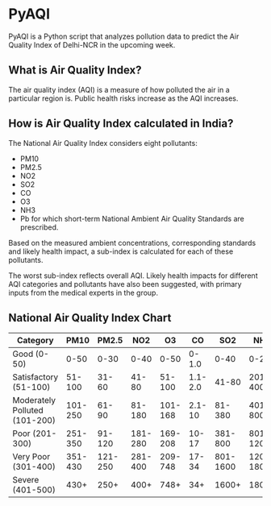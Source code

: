 # PyAQI

PyAQI is a Python script that analyzes pollution data to predict the Air Quality Index of Delhi-NCR in the upcoming week.

## What is Air Quality Index?
The air quality index (AQI) is a measure of how polluted the air in a particular region is. Public health risks increase as the AQI increases.

## How is Air Quality Index calculated in India?
The National Air Quality Index considers eight pollutants:
- PM10
- PM2.5
- NO2
- SO2
- CO
- O3
- NH3
- Pb
for which short-term National Ambient Air Quality Standards are prescribed.

Based on the measured ambient concentrations, corresponding standards and likely health impact, a sub-index is calculated for each of these pollutants.

The worst sub-index reflects overall AQI. Likely health impacts for different AQI categories and pollutants have also been suggested, with primary inputs from the medical experts in the group.

## National Air Quality Index Chart
| Category                      | PM10    | PM2.5   | NO2     | O3      | CO      | SO2      | NH3       | Pb      |
|-------------------------------|---------|---------|---------|---------|---------|----------|-----------|---------|
| Good (0-50)                   | 0-50    | 0-30    | 0-40    | 0-50    | 0-1.0   | 0-40     | 0-200     | 0-0.5   |
| Satisfactory (51-100)         | 51-100  | 31-60   | 41-80   | 51-100  | 1.1-2.0 | 41-80    | 201-400   | 0.5-1.0 |
| Moderately Polluted (101-200) | 101-250 | 61-90   | 81-180  | 101-168 | 2.1-10  | 81-380   | 401-800   | 1.1-2.0 |
| Poor (201-300)                | 251-350 | 91-120  | 181-280 | 169-208 | 10-17   | 381-800  | 801-1200  | 2.1-3.0 |
| Very Poor (301-400)           | 351-430 | 121-250 | 281-400 | 209-748 | 17-34   | 801-1600 | 1200-1800 | 3.1-3.5 |
| Severe (401-500)              | 430+    | 250+    | 400+    | 748+    | 34+     | 1600+    | 1800+     | 3.5+    |
